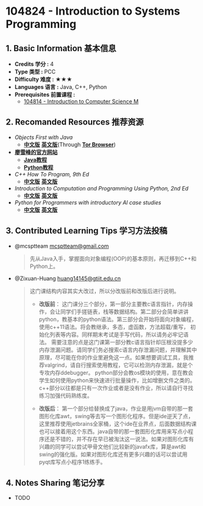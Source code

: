 # 104824 - Introduction to Systems Programming

## 1. Basic Information 基本信息

-   **Credits 学分 :** 4
-   **Type 类型 :** PCC
-   **Difficulty 难度 :** ★★★
-   **Languages 语言 :** Java, C++, Python
-   **Prerequisites 前置课程 :**
    -   [104814 - Introduction to Computer Science M](./intro-cs.md)


## 2. Recomanded Resources 推荐资源

-   *Objects First with Java* 
    -   [**中文版**]() [**英文版**](http://bookszlibb74ugqojhzhg2a63w5i2atv5bqarulgczawnbmsb6s6qead.onion/book/5335371/75cb65/objects-first-with-java-a-practical-introduction-using-bluej.html)(Through [**Tor Browser**](https://www.torproject.org/zh-CN/download/))
-   [**廖雪峰的官方网站**](https://liaoxuefeng.com)
    -   [**Java教程**](https://liaoxuefeng.com/books/java/introduction/index.html)
    -   [**Python教程**](https://liaoxuefeng.com/books/python/introduction/index.html)
-   *C++ How To Program, 9th Ed*
    -   [**中文版**](https://z-library.sk/book/19198369/ddf7d0/c大学教程-第九版-c-how-to-program-ninth-edition.html?dsource=recommend) [**英文版**](https://z-library.sk/book/27617386/052022/c-how-to-program-9e.html?dsource=recommend)
-   *Introduction to Computation and Programming Using Python, 2nd Ed*
    -   [**中文版**](https://z-library.sk/book/5760303/94f929/python编程导论第2版.html) [**英文版**](https://z-library.sk/book/3411055/5d9cfc/introduction-to-computation-and-programming-using-python-with-application-to-understanding-data.html)
-   *Python for Programmers with introductory Al case studies*
    -   [**中文版**](https://z-library.sk/book/18259257/c7cc14/python程序设计-人工智能案例实践-2021.html) [**英文版**](https://z-library.sk/book/23050513/55d692/python-for-programmers-with-introductory-al-case-studies.html)


## 3. Contributed Learning Tips 学习方法投稿

-   @mcsptteam <mcsptteam@gmail.com>

    >   先从Java入手，掌握面向对象编程(OOP)的基本原则，再迁移到C++和Python上。

-   @Zixuan-Huang <huang14145@gtiit.edu.cn>

    >   这门课结构内容其实大改过，所以分改版前和改版后进行说明。 
    >
    >   -   **改版前**： 这门课分三个部分，第一部分主要教c语言指针，内存操作，会让同学们手搓链表，栈等数据结构。第二部分会简单讲讲python，教基本的python语法。第三部分会开始将面向对象编程，使用c++11语法。将会教继承，多态，虚函数，方法超载/重写， 初始化列表等内容。同样期末考试是手写代码，所以请务必牢记语法。 需要注意的点是这门课第一部分教c语言指针却压根没提多少内存泄漏问题。请同学们务必搜索c语言内存泄漏问题，并理解其中原理，尽可能在你的作业里避免这一点。如果想要调试工具，我推荐valgrind，请自行搜索使用教程，它可以检测内存泄漏，就是个专攻内存ddebugger。 python部分会教os模块的使用，意在教会学生如何使用python来快速进行批量操作，比如增删文件之类的。 c++部分以往都是只有一次作业或者是没有作业，所以请自行寻找练习加强代码熟练度。
    >
    >   -   **改版后**： 第一个部分给替换成了java，作业是用jvm自带的那一套图形化库awt，swing等去写一个图形化程序。但是ide逆天了点，这里推荐使用jetbrains全家桶，这个ide在业界点，后面数据结构课也可以接着用这个东西。java自带的那一套图形化库用来写点小程序还是不错的，并不存在早已被淘汰这一说法。如果对图形化库有兴趣的同学可以尝试甲骨文他们比较新的javafx库，算是awt和swing的强化版。如果对图形化库还有更多兴趣的话可以尝试用pyqt库写点小程序1练练手。

## 4. Notes Sharing 笔记分享

-   TODO